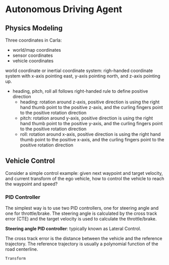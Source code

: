 # Autonomous Driving Agent


## Physics Modeling

Three coordinates in Carla:
- world/map coordinates
- sensor coordinates
- vehicle coordinates


world coordinate or inertial coordinate system: righ-handed coordinate system with x-axis pointing east, y-axis pointing north, and z-axis pointing up.
- heading, pitch, roll all follows right-handed rule to define positive direction
  - heading: rotation around z-axis, positive direction is using the right hand thumb point to the positive z-axis, and the curling fingers point to the positive rotation direction
  - pitch: rotation around y-axis, positive direction is using the right hand thumb point to the positive y-axis, and the curling fingers point to the positive rotation direction
  - roll: rotation around x-axis, positive direction is using the right hand thumb point to the positive x-axis, and the curling fingers point to the positive rotation direction



## Vehicle Control

Consider a simple control example: given next waypoint and target velocity, and current transform of the ego vehicle, how to control the vehicle to reach the waypoint and speed?

### PID Controller

The simplest way is to use two PID controllers, one for steering angle and one for throttle/brake. The steering angle is calculated by the cross track error (CTE) and the target velocity is used to calculate the throttle/brake.

**Steering angle PID controller**: typically known as Lateral Control.

The cross track error is the distance between the vehicle and the reference trajectory. The reference trajectory is usually a polynomial function of the road centerline. 

`Transform`